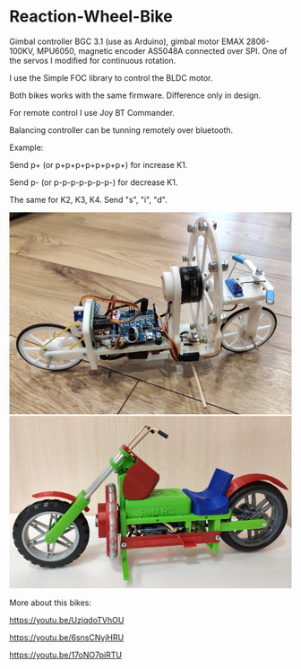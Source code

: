 # Reaction-Wheel-Bike

Gimbal controller BGC 3.1 (use as Arduino), gimbal motor EMAX 2806-100KV, MPU6050, magnetic encoder AS5048A connected over SPI.
One of the servos I modified for continuous rotation.

I use the Simple FOC library to control the BLDC motor.

Both bikes works with the same firmware. Difference only in design.

For remote control I use Joy BT Commander.

Balancing controller can be tunning remotely over bluetooth.

Example:

Send p+ (or p+p+p+p+p+p+p+) for increase K1.

Send p- (or p-p-p-p-p-p-p-) for decrease K1.

The same for K2, K3, K4. Send "s", "i", "d".

<img src="/pictures/bike0.jpg" alt="Bike pic"/>
<img src="/pictures/bike1.jpg" alt="Bike pic"/>
 
More about this bikes:

https://youtu.be/UzjqdoTVhOU

https://youtu.be/6snsCNyjHRU

https://youtu.be/17oNO7piRTU
